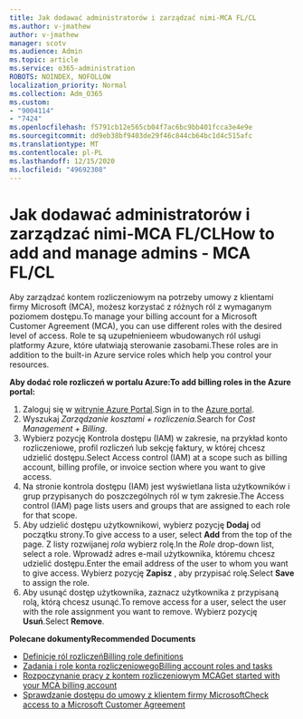 ```yaml
---
title: Jak dodawać administratorów i zarządzać nimi-MCA FL/CL
ms.author: v-jmathew
author: v-jmathew
manager: scotv
ms.audience: Admin
ms.topic: article
ms.service: o365-administration
ROBOTS: NOINDEX, NOFOLLOW
localization_priority: Normal
ms.collection: Adm_O365
ms.custom:
- "9004114"
- "7424"
ms.openlocfilehash: f5791cb12e565cb04f7ac6bc9bb401fcca3e4e9e
ms.sourcegitcommit: dd9eb38bf9403de29f46c844cb64bc1d4c515afc
ms.translationtype: MT
ms.contentlocale: pl-PL
ms.lasthandoff: 12/15/2020
ms.locfileid: "49692308"
---
```

# <a name="how-to-add-and-manage-admins---mca-flcl"></a><span data-ttu-id="99814-102">Jak dodawać administratorów i zarządzać nimi-MCA FL/CL</span><span class="sxs-lookup"><span data-stu-id="99814-102">How to add and manage admins - MCA FL/CL</span></span>

<span data-ttu-id="99814-103">Aby zarządzać kontem rozliczeniowym na potrzeby umowy z klientami firmy Microsoft (MCA), możesz korzystać z różnych ról z wymaganym poziomem dostępu.</span><span class="sxs-lookup"><span data-stu-id="99814-103">To manage your billing account for a Microsoft Customer Agreement (MCA), you can use different roles with the desired level of access.</span></span> <span data-ttu-id="99814-104">Role te są uzupełnienieem wbudowanych ról usługi platformy Azure, które ułatwiają sterowanie zasobami.</span><span class="sxs-lookup"><span data-stu-id="99814-104">These roles are in addition to the built-in Azure service roles which help you control your resources.</span></span>

<span data-ttu-id="99814-105">**Aby dodać role rozliczeń w portalu Azure:**</span><span class="sxs-lookup"><span data-stu-id="99814-105">**To add billing roles in the Azure portal:**</span></span>

1. <span data-ttu-id="99814-106">Zaloguj się w [witrynie Azure Portal](https://portal.azure.com/).</span><span class="sxs-lookup"><span data-stu-id="99814-106">Sign in to the [Azure portal](https://portal.azure.com/).</span></span>
2. <span data-ttu-id="99814-107">Wyszukaj *Zarządzanie kosztami + rozliczenia*.</span><span class="sxs-lookup"><span data-stu-id="99814-107">Search for *Cost Management + Billing*.</span></span>
3. <span data-ttu-id="99814-108">Wybierz pozycję Kontrola dostępu (IAM) w zakresie, na przykład konto rozliczeniowe, profil rozliczeń lub sekcję faktury, w której chcesz udzielić dostępu.</span><span class="sxs-lookup"><span data-stu-id="99814-108">Select Access control (IAM) at a scope such as billing account, billing profile, or invoice section where you want to give access.</span></span>
4. <span data-ttu-id="99814-109">Na stronie kontrola dostępu (IAM) jest wyświetlana lista użytkowników i grup przypisanych do poszczególnych ról w tym zakresie.</span><span class="sxs-lookup"><span data-stu-id="99814-109">The Access control (IAM) page lists users and groups that are assigned to each role for that scope.</span></span>
5. <span data-ttu-id="99814-110">Aby udzielić dostępu użytkownikowi, wybierz pozycję **Dodaj** od początku strony.</span><span class="sxs-lookup"><span data-stu-id="99814-110">To give access to a user, select **Add** from the top of the page.</span></span> <span data-ttu-id="99814-111">Z listy rozwijanej *rola* wybierz rolę.</span><span class="sxs-lookup"><span data-stu-id="99814-111">In the *Role* drop-down list, select a role.</span></span> <span data-ttu-id="99814-112">Wprowadź adres e-mail użytkownika, któremu chcesz udzielić dostępu.</span><span class="sxs-lookup"><span data-stu-id="99814-112">Enter the email address of the user to whom you want to give access.</span></span> <span data-ttu-id="99814-113">Wybierz pozycję **Zapisz** , aby przypisać rolę.</span><span class="sxs-lookup"><span data-stu-id="99814-113">Select **Save** to assign the role.</span></span>
6. <span data-ttu-id="99814-114">Aby usunąć dostęp użytkownika, zaznacz użytkownika z przypisaną rolą, którą chcesz usunąć.</span><span class="sxs-lookup"><span data-stu-id="99814-114">To remove access for a user, select the user with the role assignment you want to remove.</span></span> <span data-ttu-id="99814-115">Wybierz pozycję **Usuń**.</span><span class="sxs-lookup"><span data-stu-id="99814-115">Select **Remove**.</span></span>

<span data-ttu-id="99814-116">**Polecane dokumenty**</span><span class="sxs-lookup"><span data-stu-id="99814-116">**Recommended Documents**</span></span>

- [<span data-ttu-id="99814-117">Definicje ról rozliczeń</span><span class="sxs-lookup"><span data-stu-id="99814-117">Billing role definitions</span></span>](https://docs.microsoft.com/azure/cost-management-billing/manage/understand-mca-roles)
- [<span data-ttu-id="99814-118">Zadania i role konta rozliczeniowego</span><span class="sxs-lookup"><span data-stu-id="99814-118">Billing account roles and tasks</span></span>](https://docs.microsoft.com/azure/cost-management-billing/manage/understand-mca-roles#billing-account-roles-and-tasks)
- [<span data-ttu-id="99814-119">Rozpoczynanie pracy z kontem rozliczeniowym MCA</span><span class="sxs-lookup"><span data-stu-id="99814-119">Get started with your MCA billing account</span></span>](https://docs.microsoft.com/azure/cost-management-billing/understand/mca-overview)
- [<span data-ttu-id="99814-120">Sprawdzanie dostępu do umowy z klientem firmy Microsoft</span><span class="sxs-lookup"><span data-stu-id="99814-120">Check access to a Microsoft Customer Agreement</span></span>](https://docs.microsoft.com/azure/cost-management-billing/manage/change-credit-card?WT.mc_id=Portal-Microsoft_Azure_Support%22%20%5Cl%20%22manage-credit-cards-for-a-microsoft-customer-agreement%22%20%5Ct%20%22_blank#check-the-type-of-your-account)
